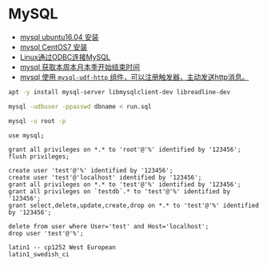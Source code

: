 # MySQL

* [mysql ubuntu16.04 安装](mysql.ubuntu16.04.install.md)
* [mysql CentOS7 安装](mysql.centos7.install.md)
* [Linux通过ODBC连接MySQL](mysql.odbc.linux.md)
* [mysql 获取本周本月本季开始结束时间](mysql.zhou.yue.ji.md)
* [mysql 使用 `mysql-udf-http` 组件，可以注册触发器，主动发送http消息。](mysql.udf-http.md)

```bash
apt -y install mysql-server libmysqlclient-dev libreadline-dev

mysql -udbuser -ppasswd dbname < run.sql

mysql -u root -p

use mysql;
```

```mysql
grant all privileges on *.* to 'root'@'%' identified by '123456';
flush privileges;

create user 'test'@'%' identified by '123456';
create user 'test'@'localhost' identified by '123456';
grant all privileges on *.* to 'test'@'%' identified by '123456';
grant all privileges on `testdb`.* to 'test'@'%' identified by '123456';
grant select,delete,update,create,drop on *.* to 'test'@'%' identified by '123456';

delete from user where User='test' and Host='localhost';
drop user 'test'@'%';
```

```字符集
latin1 -- cp1252 West European
latin1_swedish_ci
```
